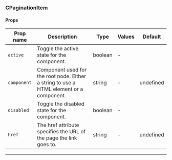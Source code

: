 ### CPaginationItem

#### Props

| Prop name              | Description                                                                             | Type    | Values | Default   |
| ---------------------- | --------------------------------------------------------------------------------------- | ------- | ------ | --------- |
| <code>active</code>    | Toggle the active state for the component.                                              | boolean | -      |           |
| <code>component</code> | Component used for the root node. Either a string to use a HTML element or a component. | string  | -      | undefined |
| <code>disabled</code>  | Toggle the disabled state for the component.                                            | boolean | -      |           |
| <code>href</code>      | The href attribute specifies the URL of the page the link goes to.                      | string  | -      | undefined |

---
